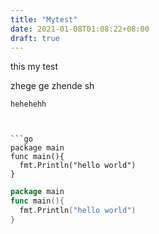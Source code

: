 ```yaml
---
title: "Mytest"
date: 2021-01-08T01:08:22+08:00
draft: true
---
```


this my test


zhege   ge zhende sh 



```
hehehehh



```go
package main
func main(){
  fmt.Println("hello world")
}
```
```go
package main
func main(){
  fmt.Println("hello world")
}
```


